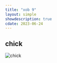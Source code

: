 ```yaml
---
title: "xob 9"
layout: simple
showdescription: true
cdate: 2023-06-24
---
```


## chick

![chick](assets/chick.png)
